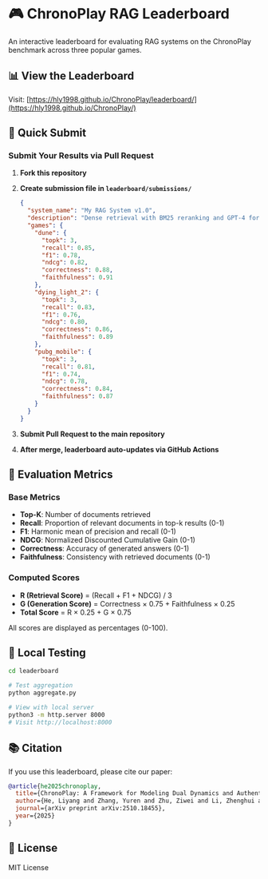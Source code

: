 # 🎮 ChronoPlay RAG Leaderboard

An interactive leaderboard for evaluating RAG systems on the ChronoPlay benchmark across three popular games.

## 📊 View the Leaderboard

Visit: [https://hly1998.github.io/ChronoPlay/leaderboard/](https://hly1998.github.io/ChronoPlay/)

## 🚀 Quick Submit

### Submit Your Results via Pull Request

1. **Fork this repository**

2. **Create submission file in `leaderboard/submissions/`**
   ```json
   {
     "system_name": "My RAG System v1.0",
     "description": "Dense retrieval with BM25 reranking and GPT-4 for generation",
     "games": {
       "dune": {
         "topk": 3,
         "recall": 0.85,
         "f1": 0.78,
         "ndcg": 0.82,
         "correctness": 0.88,
         "faithfulness": 0.91
       },
       "dying_light_2": {
         "topk": 3,
         "recall": 0.83,
         "f1": 0.76,
         "ndcg": 0.80,
         "correctness": 0.86,
         "faithfulness": 0.89
       },
       "pubg_mobile": {
         "topk": 3,
         "recall": 0.81,
         "f1": 0.74,
         "ndcg": 0.78,
         "correctness": 0.84,
         "faithfulness": 0.87
       }
     }
   }
   ```

3. **Submit Pull Request to the main repository**

4. **After merge, leaderboard auto-updates via GitHub Actions**

## 📏 Evaluation Metrics

### Base Metrics
- **Top-K**: Number of documents retrieved
- **Recall**: Proportion of relevant documents in top-k results (0-1)
- **F1**: Harmonic mean of precision and recall (0-1)
- **NDCG**: Normalized Discounted Cumulative Gain (0-1)
- **Correctness**: Accuracy of generated answers (0-1)
- **Faithfulness**: Consistency with retrieved documents (0-1)

### Computed Scores
- **R (Retrieval Score)** = (Recall + F1 + NDCG) / 3
- **G (Generation Score)** = Correctness × 0.75 + Faithfulness × 0.25
- **Total Score** = R × 0.25 + G × 0.75

All scores are displayed as percentages (0-100).

## 🔧 Local Testing

```bash
cd leaderboard

# Test aggregation
python aggregate.py

# View with local server
python3 -m http.server 8000
# Visit http://localhost:8000
```

## 📚 Citation

If you use this leaderboard, please cite our paper:

```bibtex
@article{he2025chronoplay,
  title={ChronoPlay: A Framework for Modeling Dual Dynamics and Authenticity in Game RAG Benchmarks},
  author={He, Liyang and Zhang, Yuren and Zhu, Ziwei and Li, Zhenghui and Tong, Shiwei},
  journal={arXiv preprint arXiv:2510.18455},
  year={2025}
}
```

## 📄 License

MIT License

